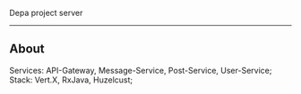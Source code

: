 Depa project server

---

## About

Services: API-Gateway, Message-Service, Post-Service, User-Service;
Stack: Vert.X, RxJava, Huzelcust;
